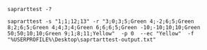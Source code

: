 `saprarttest -?`

`saprarttest -s "1;1;12;13"
-r "3;0;3;5;Green 4;-2;6;5;Green 8;2;6;5;Green 4;4;3;4;Green 6;6;6;5;Green -10;-10;10;10;Green 50;50;10;10;Green 9;1;8;11;Yellow" 
-p 0 
--ec "Yellow" 
-f "%USERPROFILE%\Desktop\saprtarttest-output.txt"`